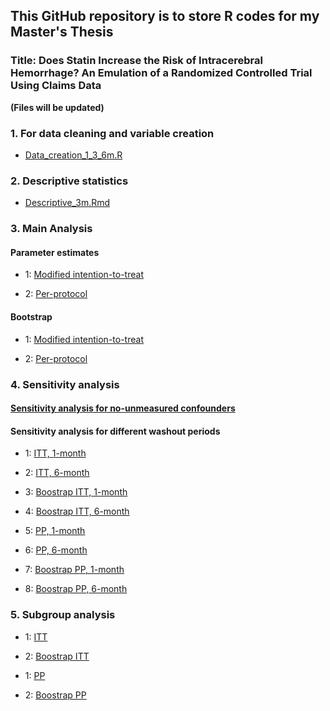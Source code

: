## This GitHub repository is to store R codes for my Master's Thesis

### Title: Does Statin Increase the Risk of Intracerebral Hemorrhage? An Emulation of a Randomized Controlled Trial Using Claims Data



**(Files will be updated)**



### 1. For data cleaning and variable creation

- [Data_creation_1_3_6m.R](https://raw.githubusercontent.com/khuongquynhlong/Master_thesis/main/Data_creation_1_3_6m.R)


### 2. Descriptive statistics 

- [Descriptive_3m.Rmd](https://raw.githubusercontent.com/khuongquynhlong/Master_thesis/main/Descriptive_3m.Rmd)


### 3. Main Analysis
#### Parameter estimates

- 1: [Modified intention-to-treat](https://raw.githubusercontent.com/khuongquynhlong/Master_thesis/main/Main_ITT_3mo_01April.Rmd)

- 2: [Per-protocol](https://raw.githubusercontent.com/khuongquynhlong/Master_thesis/main/Main_PP_3mo_01April.Rmd)


#### Bootstrap

- 1: [Modified intention-to-treat](https://raw.githubusercontent.com/khuongquynhlong/Master_thesis/main/Boots_ITT_3mo_01April.Rmd)

- 2: [Per-protocol](https://raw.githubusercontent.com/khuongquynhlong/Master_thesis/main/Boots_PP_3mo_01April.Rmd)


### 4. Sensitivity analysis

#### [Sensitivity analysis for no-unmeasured confounders](https://raw.githubusercontent.com/khuongquynhlong/Master_thesis/main/Sens_NoUnmeasured_boots_all_06April.Rmd)


#### Sensitivity analysis for different washout periods

- 1: [ITT, 1-month](https://raw.githubusercontent.com/khuongquynhlong/Master_thesis/main/Sens_ITT_1mo_01April.Rmd)

- 2: [ITT, 6-month](https://raw.githubusercontent.com/khuongquynhlong/Master_thesis/main/Sens_ITT_6mo_01April.Rmd)

- 3: [Boostrap ITT, 1-month](https://raw.githubusercontent.com/khuongquynhlong/Master_thesis/main/Boots_ITT_1mo_01April.Rmd)

- 4: [Boostrap ITT, 6-month](https://raw.githubusercontent.com/khuongquynhlong/Master_thesis/main/Boots_ITT_6mo_01April.Rmd)

- 5: [PP, 1-month](https://raw.githubusercontent.com/khuongquynhlong/Master_thesis/main/Sens_PP_1mo_01April.Rmd)

- 6: [PP, 6-month](https://raw.githubusercontent.com/khuongquynhlong/Master_thesis/main/Sens_PP_6mo_01April.Rmd)

- 7: [Boostrap PP, 1-month](https://raw.githubusercontent.com/khuongquynhlong/Master_thesis/main/Boots_PP_1mo_01April.Rmd)

- 8: [Boostrap PP, 6-month](https://raw.githubusercontent.com/khuongquynhlong/Master_thesis/main/Boots_PP_6mo_01April.Rmd)


### 5. Subgroup analysis

- 1: [ITT](https://raw.githubusercontent.com/khuongquynhlong/Master_thesis/main/Subgroup_ITT_all_01April.Rmd)

- 2: [Boostrap ITT](https://raw.githubusercontent.com/khuongquynhlong/Master_thesis/main/Boots_Subgroup_ITT_all_01April.Rmd)

- 1: [PP](https://raw.githubusercontent.com/khuongquynhlong/Master_thesis/main/Subgroup_PP_all_01April.Rmd)

- 2: [Boostrap PP](https://raw.githubusercontent.com/khuongquynhlong/Master_thesis/main/Boots_Subgroup_PP_all_01April.Rmd)

